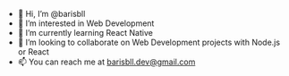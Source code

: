 - 👋 Hi, I’m @barisbll
- 👀 I’m interested in Web Development
- 🌱 I’m currently learning React Native
- 💞️ I’m looking to collaborate on Web Development projects with Node.js or React
- 📫 You can reach me at barisbll.dev@gmail.com 

<!---
barisbll/barisbll is a ✨ special ✨ repository because its `README.md` (this file) appears on your GitHub profile.
You can click the Preview link to take a look at your changes.
--->
